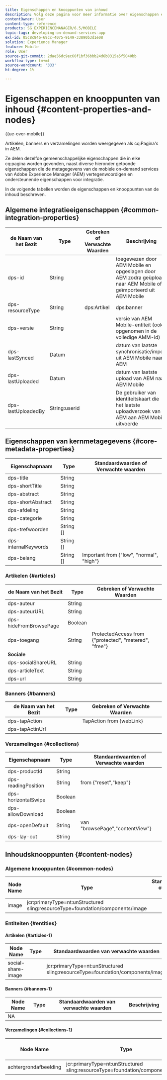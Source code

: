 ```yaml
---
title: Eigenschappen en knooppunten van inhoud
description: Volg deze pagina voor meer informatie over eigenschappen en knooppunten van inhoud.
contentOwner: User
content-type: reference
products: SG_EXPERIENCEMANAGER/6.5/MOBILE
topic-tags: developing-on-demand-services-app
exl-id: 05c8c846-69cc-4075-9149-33890b3d1e08
solution: Experience Manager
feature: Mobile
role: User
source-git-commit: 2dae56dc9ec66f1bf36bbb24d6b0315a5f5040bb
workflow-type: tm+mt
source-wordcount: '333'
ht-degree: 1%

---
```


# Eigenschappen en knooppunten van inhoud {#content-properties-and-nodes}

{{ue-over-mobile}}

Artikelen, banners en verzamelingen worden weergegeven als cq:Pagina&#39;s in AEM.

Ze delen dezelfde gemeenschappelijke eigenschappen die in elke cq:pagina worden gevonden, naast diverse hieronder getoonde eigenschappen die de metagegevens van de mobiele on-demand services van Adobe Experience Manager (AEM) vertegenwoordigen en ondersteunende eigenschappen voor integratie.

In de volgende tabellen worden de eigenschappen en knooppunten van de inhoud beschreven.

## Algemene integratieeigenschappen {#common-integration-properties}

| **de Naam van het Bezit** | **Type** | **Gebreken of Verwachte Waarden** | **Beschrijving** |
|---|---|---|---|
| dps-id | String |  | toegewezen door AEM Mobile en opgeslagen door AEM zodra geüpload naar AEM Mobile of geïmporteerd uit AEM Mobile |
| dps-resourceType | String | dps:Artikel | dps:banner | dps:Verzameling | eigenschap type entiteit |
| dps-versie | String |  | versie van AEM Mobile-entiteit (ook opgenomen in de volledige AMM-id) |
| dps-lastSynced | Datum |  | datum van laatste synchronisatie/import uit AEM Mobile naar AEM |
| dps-lastUploaded | Datum |  | datum van laatste upload van AEM naar AEM Mobile |
| dps-lastUploadedBy | String:userid |  | De gebruiker van identiteitskaart die het laatste uploadverzoek van AEM aan AEM Mobile uitvoerde |

## Eigenschappen van kernmetagegevens {#core-metadata-properties}

| Eigenschapnaam | Type | Standaardwaarden of Verwachte waarden |
|--- |--- |--- |
| dps-title | String |  |
| dps-shortTitle | String |  |
| dps-abstract | String |  |
| dps-shortAbstract | String |  |
| dps-afdeling | String |  |
| dps-categorie | String |  |
| dps-trefwoorden | String [] |  |
| dps-internalKeywords | String [] |  |
| dps-belang | String [] | Important from {&quot;low&quot;, &quot;normal&quot;, &quot;high&quot;} |

### Artikelen {#articles}

| **de Naam van het Bezit** | **Type** | **Gebreken of Verwachte Waarden** |
|---|---|---|
| dps-auteur | String |  |
| dps-auteurURL | String |  |
| dps-hideFromBrowsePage | Boolean |  |
| dps-toegang | String | ProtectedAccess from {&quot;protected&quot;, &quot;metered&quot;, &quot;free&quot;} |
| **Sociale** |  |  |
| dps-socialShareURL | String |  |
| dps-articleText | String |  |
| dps-url | String |  |

### Banners {#banners}

| **de Naam van het Bezit** | **Type** | **Gebreken of Verwachte Waarden** |
|---|---|---|
| dps-tapAction |  | TapAction from {webLink} |
| dps-tapActinUrl |  |  |

### Verzamelingen {#collections}

| Eigenschapnaam | Type | Standaardwaarden of Verwachte waarden |
|--- |--- |--- |
| dps-productId | String |  |
| dps-readingPosition | String | from {&quot;reset&quot;,&quot;keep&quot;} |
| dps-horizontalSwipe | Boolean |  |
| dps-allowDownload | Boolean |  |
| dps-openDefault | String | van &quot;browsePage&quot;,&quot;contentView&quot;&rbrace; |
| dps-lay-out | String |  |

## Inhoudsknooppunten {#content-nodes}

### Algemene knooppunten {#common-nodes}

| Node Name | Type | Standaardwaarden of Verwachte waarden | Beschrijving |
|--- |--- |--- |--- |
| image | jcr:primaryType=nt:unStructured <br> sling:resourceType=foundation/components/image |  |  |

### Entiteiten {#entities}

#### Artikelen {#articles-1}

| Node Name | Type | Standaardwaarden van verwachte waarden | Beschrijving |
|--- |--- |--- |--- |
| social-share-image |  | jcr:primaryType=nt:unStructured <br> sling:resourceType=foundation/components/image |  |

#### Banners {#banners-1}

| Node Name | Type | Standaardwaarden van verwachte waarden | Beschrijving |
|---|---|---|---|
| NA |  |  |  |

#### Verzamelingen {#collections-1}

| Node Name | Type | Standaardwaarden van verwachte waarden | Beschrijving |
|--- |--- |--- |--- |
| achtergrondafbeelding | jcr:primaryType=nt:unStructured <br> sling:resourceType=foundation/components/image |  |  |
